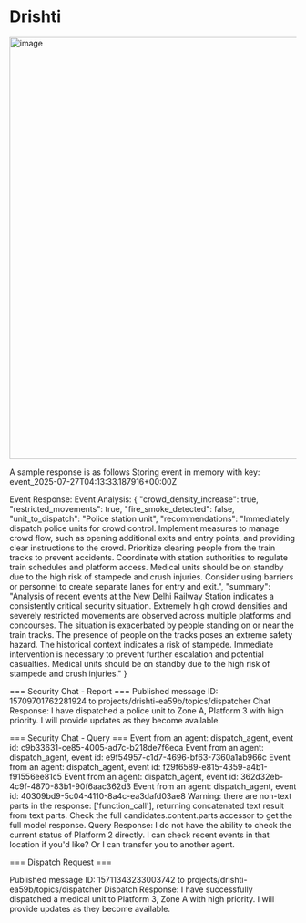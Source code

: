 # Drishti

<img width="1318" height="741" alt="image" src="https://github.com/user-attachments/assets/c1225b5d-1f3e-4239-a1d6-14ffd5307027" />

A sample response is as follows
Storing event in memory with key: event_2025-07-27T04:13:33.187916+00:00Z

Event Response: Event Analysis: {
  "crowd_density_increase": true,
  "restricted_movements": true,
  "fire_smoke_detected": false,
  "unit_to_dispatch": "Police station unit",
  "recommendations": "Immediately dispatch police units for crowd control. Implement measures to manage crowd flow, such as opening additional exits and entry points, and providing clear instructions to the crowd. Prioritize clearing people from the train tracks to prevent accidents. Coordinate with station authorities to regulate train schedules and platform access. Medical units should be on standby due to the high risk of stampede and crush injuries. Consider using barriers or personnel to create separate lanes for entry and exit.",
  "summary": "Analysis of recent events at the New Delhi Railway Station indicates a consistently critical security situation. Extremely high crowd densities and severely restricted movements are observed across multiple platforms and concourses. The situation is exacerbated by people standing on or near the train tracks. The presence of people on the tracks poses an extreme safety hazard. The historical context indicates a risk of stampede. Immediate intervention is necessary to prevent further escalation and potential casualties. Medical units should be on standby due to the high risk of stampede and crush injuries."
}

=== Security Chat - Report ===
Published message ID: 15709701762281924 to projects/drishti-ea59b/topics/dispatcher
Chat Response: I have dispatched a police unit to Zone A, Platform 3 with high priority. I will provide updates as they become available.


=== Security Chat - Query ===
Event from an agent: dispatch_agent, event id: c9b33631-ce85-4005-ad7c-b218de7f6eca
Event from an agent: dispatch_agent, event id: e9f54957-c1d7-4696-bf63-7360a1ab966c
Event from an agent: dispatch_agent, event id: f29f6589-e815-4359-a4b1-f91556ee81c5
Event from an agent: dispatch_agent, event id: 362d32eb-4c9f-4870-83b1-90f6aac362d3
Event from an agent: dispatch_agent, event id: 40309bd9-5c04-4110-8a4c-ea3dafd03ae8
Warning: there are non-text parts in the response: ['function_call'], returning concatenated text result from text parts. Check the full candidates.content.parts accessor to get the full model response.
Query Response: I do not have the ability to check the current status of Platform 2 directly. I can check recent events in that location if you'd like? Or I can transfer you to another agent.


=== Dispatch Request ===

Published message ID: 15711343233003742 to projects/drishti-ea59b/topics/dispatcher
Dispatch Response: I have successfully dispatched a medical unit to Platform 3, Zone A with high priority. I will provide updates as they become available.
